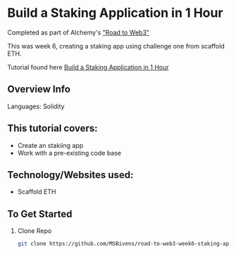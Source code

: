 # Build a Staking Application in 1 Hour

Completed as part of Alchemy's ["Road to Web3"](https://www.youtube.com/playlist?list=PLMj8NvODurfEYLsuiClgikZBGDfhwdcXF)

This was week 6, creating a staking app using challenge one from scaffold ETH.

Tutorial found here [Build a Staking Application in 1 Hour](https://www.youtube.com/watch?v=aZRdaE8jxPk)

## Overview Info

Languages: Solidity

## This tutorial covers:

- Create an stakiing app
- Work with a pre-existing code base

## Technology/Websites used:

- Scaffold ETH

## To Get Started

1. Clone Repo
   ```sh
   git clone https://github.com/MSBivens/road-to-web3-week6-staking-app
   ```
